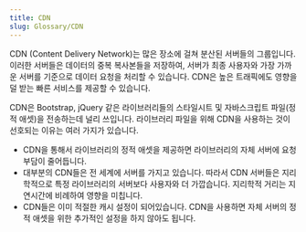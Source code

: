 ```yaml
---
title: CDN
slug: Glossary/CDN
---
```

CDN (Content Delivery Network)는 많은 장소에 걸쳐 분산된 서버들의 그룹입니다. 이러한 서버들은 데이터의 중복 복사본들을 저장하여, 서버가 최종 사용자와 가장 가까운 서버를 기준으로 데이터 요청을 처리할 수 있습니다. CDN은 높은 트래픽에도 영향을 덜 받는 빠른 서비스를 제공할 수 있습니다.

CDN은 Bootstrap, jQuery 같은 라이브러리들의 스타일시트 및 자바스크립트 파일(정적 애셋)을 전송하는데 널리 쓰입니다. 라이브러리 파일을 위해 CDN을 사용하는 것이 선호되는 이유는 여러 가지가 있습니다.
- CDN을 통해서 라이브러리의 정적 애셋을 제공하면 라이브러리의 자체 서버에 요청 부담이 줄어듭니다.
- 대부분의 CDN들은 전 세계에 서버를 가지고 있습니다. 따라서 CDN 서버들은 지리학적으로 특정 라이브러리의 서버보다 사용자와 더 가깝습니다. 지리학적 거리는 지연시간에 비례하여 영향을 미칩니다.
- CDN들은 이미 적절한 캐시 설정이 되어있습니다. CDN을 사용하면 자체 서버의 정적 애셋을 위한 추가적인 설정을 하지 않아도 됩니다.
